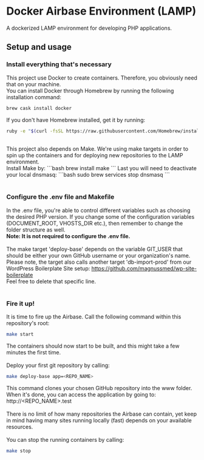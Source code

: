 # Docker Airbase Environment (LAMP)
A dockerized LAMP environment for developing PHP applications.

## Setup and usage
### Install everything that's necessary
This project use Docker to create containers. Therefore, you obviously need that on your machine.
<br>
You can install Docker through Homebrew by running the following installation command:
```bash
brew cask install docker
```
If you don't have Homebrew installed, get it by running:
```bash
ruby -e "$(curl -fsSL https://raw.githubusercontent.com/Homebrew/install/master/install)
```
<br>
This project also depends on Make. We're using make targets in order to spin up the containers and for deploying new repositories to the LAMP environment.
<br>
Install Make by:
```bash
brew install make
```
Last you will need to deactivate your local dnsmasq:
```bash
sudo brew services stop dnsmasq
```
<br><br>

### Configure the .env file and Makefile
In the .env file, you're able to control different variables such as choosing the desired PHP version. If you change some of the configuration variables (DOCUMENT_ROOT, VHOSTS_DIR etc.), then remember to change the folder structure as well.
<b><br>Note: It is not required to configure the .env file.</b>
<br><br>
The make target 'deploy-base' depends on the variable GIT_USER that should be either your own GitHub username or your organization's name.
Please note, the target also calls another target 'db-import-prod' from our WordPress Boilerplate Site setup: https://github.com/magnussmed/wp-site-boilerplate
<br>
Feel free to delete that specific line.
<br><br>

### Fire it up!
It is time to fire up the Airbase.
Call the following command within this repository's root:
```bash
make start
```
The containers should now start to be built, and this might take a few minutes the first time.
<br><br>
Deploy your first git repository by calling:
```bash
make deploy-base app=<REPO_NAME>
```
This command clones your chosen GitHub repository into the www folder. When it's done, you can access the application by going to:
http://<REPO_NAME>.test
<br><br>
There is no limit of how many repositories the Airbase can contain, yet keep in mind having many sites running locally (fast) depends on your available resources.
<br><br>
You can stop the running containers by calling:
```bash
make stop
```
